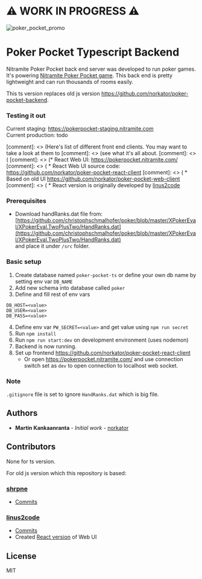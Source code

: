 # ⚠️ WORK  IN PROGRESS ⚠️

![poker_pocket_promo](./poker_pocket.png)

# Poker Pocket Typescript Backend

Nitramite Poker Pocket back end server was developed to run poker games. It's powering
[Nitramite Poker Pocket game](https://pokerpocket.nitramite.com/). This back end is pretty lightweight
and can run thousands of rooms easily.

This ts version replaces old js version https://github.com/norkator/poker-pocket-backend.

### Testing it out

Current staging: https://pokerpocket-staging.nitramite.com  
Current production: todo

[comment]: <> (Here's list of different front end clients. You may want to take a look at them to
[comment]: <> (see what it's all about.
[comment]: <> (
[comment]: <> (* React Web UI: https://pokerpocket.nitramite.com/
[comment]: <> (    * React Web UI source code: https://github.com/norkator/poker-pocket-react-client
[comment]: <> (        * Based on old UI https://github.com/norkator/poker-pocket-web-client
[comment]: <> (        * React version is originally developed by [linus2code](https://github.com/linus2code)

### Prerequisites

* Download handRanks.dat file
  from: [https://github.com/christophschmalhofer/poker/blob/master/XPokerEval/XPokerEval.TwoPlusTwo/HandRanks.dat](https://github.com/christophschmalhofer/poker/blob/master/XPokerEval/XPokerEval.TwoPlusTwo/HandRanks.dat)  
  and place it under `/src` folder.

### Basic setup

1. Create database named `poker-pocket-ts` or define your own db name by setting env var `DB_NAME`
2. Add new schema into database called `poker`
3. Define and fill rest of env vars

```
DB_HOST=<value>
DB_USER=<value>
DB_PASS=<value>
```

4. Define env var `PW_SECRET=<value>` and get value using `npm run secret`
5. Run `npm install`
6. Run `npm run start:dev` on development environment (uses nodemon)
7. Backend is now running.
8. Set up frontend https://github.com/norkator/poker-pocket-react-client
    * Or open https://pokerpocket.nitramite.com/ and use connection switch set as `dev` to open connection
      to localhost web socket.

### Note

`.gitignore` file is set to ignore `HandRanks.dat` which is big file.

## Authors

* **Martin Kankaanranta** - *Initial work* - [norkator](https://github.com/norkator)

## Contributors

None for ts version.

For old js version which this repository is based:

### [shrpne](https://github.com/shrpne)

* [Commits](https://github.com/norkator/poker-pocket-backend/commits?author=shrpne)

### [linus2code](https://github.com/linus2code)

* [Commits](https://github.com/norkator/poker-pocket-backend/commits?author=linus2code)
* Created [React version](https://github.com/linus2code/poker-pocket-react-client) of Web UI

## License

MIT
